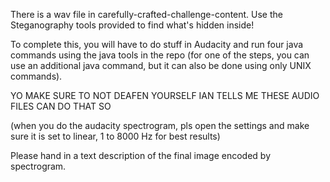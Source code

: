 There is a wav file in carefully-crafted-challenge-content. Use the Steganography tools provided to find what's hidden inside! 

To complete this, you will have to do stuff in Audacity and run four java commands using the java tools in the repo (for one of the steps, you can use an additional java command, but it can also be done using only UNIX commands).

YO MAKE SURE TO NOT DEAFEN YOURSELF IAN TELLS ME THESE AUDIO FILES CAN DO THAT SO

(when you do the audacity spectrogram, pls open the settings and make sure it is set to linear, 1 to 8000 Hz for best results)

Please hand in a text description of the final image encoded by spectrogram.
